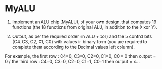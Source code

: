# MyALU

1. Implement an ALU chip (MyALU), of your own design, that computes 19 functions (the 18 functions from original ALU, in addition to the X xor Y).

2. Output, as per the required order (in ALU + xor) and the 5 control bits (C4, C3, C2, C1, C0) with values in binary form (you are required to complete them according to the Decimal values left column). 

For example, the first row : C4=0, C3=0, C2=0, C1=0, C0 = 0 then output = 0 / the third row : C4=0, C3=0, C2=0, C1=1, C0=1 then output = x... 
